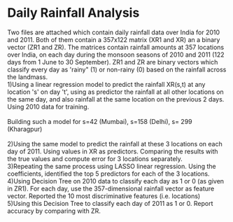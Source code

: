 # Daily Rainfall Analysis
Two files are attached which contain daily rainfall data over India for 2010 and 2011. Both of them contain a 357x122 matrix (XR1 and XR) an a binary vector (ZR1 and ZR). The matrices contain rainfall amounts at 357 locations over India, on each day during the monsoon seasons of 2010 and 2011 (122 days from 1 June to 30 September). ZR1 and ZR are binary vectors which classify every day as 'rainy" (1) or non-rainy (0) based on the rainfall across the landmass. <br />
1)Using a linear regression model to predict the rainfall XR(s,t) at any location 's' on day 't', using as predictor the rainfall at all other locations on the same day, and also rainfall at the same location on the previous 2 days. Using 2010 data for training. <br />
<br/>
Building such a model for s=42 (Mumbai), s=158 (Delhi), s= 299 (Kharagpur) <br />
<br/>
2)Using the same model to predict the rainfall at these 3 locations on each day of 2011.  Using values in XR as predictors. Comparing the results with the true values and compute error for 3 locations separately. <br />
3)Repeating the same process using LASSO linear regression. Using the coefficients, identified the top 5 predictors for each of the 3 locations. <br />
4)Using Decision Tree on 2010 data to classify each day as 1 or 0 (as given in ZR1). For each day, use the 357-dimensional rainfall vector as feature vector. Reported the 10 most discriminative features (i.e. locations) <br />
5)Using this Decision Tree to classify each day of 2011 as 1 or 0. Report accuracy by comparing with ZR. 

